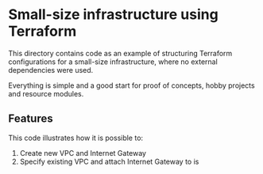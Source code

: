 # Small-size infrastructure using Terraform

This directory contains code as an example of structuring Terraform configurations for a small-size infrastructure, where no external dependencies were used.

Everything is simple and a good start for proof of concepts, hobby projects and resource modules.

## Features

This code illustrates how it is possible to:
1. Create new VPC and Internet Gateway
1. Specify existing VPC and attach Internet Gateway to is 
